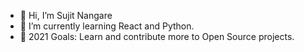 - 👋 Hi, I’m Sujit Nangare
- 🌱 I’m currently learning React and Python.
- 🥅 2021 Goals: Learn and contribute more to Open Source projects.


<!---
sujit6060/sujit6060 is a ✨ special ✨ repository because its `README.md` (this file) appears on your GitHub profile.
You can click the Preview link to take a look at your changes.
--->
